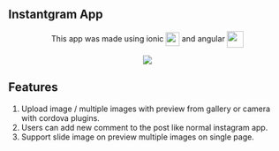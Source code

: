 ## Instantgram App

<p align="center">
This app was made using ionic <img align="center" width="25" height="25" src="https://user-images.githubusercontent.com/34822808/59271338-d1ca2f80-8c7d-11e9-86fd-7d10e79eb58e.png"> and angular <img align="center" width="30" height="30" src="https://user-images.githubusercontent.com/34822808/59270986-11444c00-8c7d-11e9-80a9-9f62d0d442f7.png">
</p>

<p align="center">
  <img src="https://user-images.githubusercontent.com/34822808/59270881-bad70d80-8c7c-11e9-90b8-37769eafb7d4.png">
</p>

## Features
1. Upload image / multiple images with preview from gallery or camera with cordova plugins.
2. Users can add new comment to the post like normal instagram app.
3. Support slide image on preview multiple images on single page.

##
